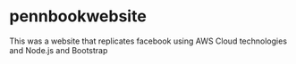 # pennbookwebsite
This was a website that replicates facebook using AWS Cloud technologies and Node.js and Bootstrap
